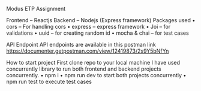 Modus ETP Assignment

Frontend – Reactjs
Backend – Nodejs (Express framework)
Packages used
• cors – For handling cors
• express – express framework
• Joi – for validations
• uuid – for creating random id
• mocha & chai – for test cases

API Endpoint
API endpoints are available in this postman link
https://documenter.getpostman.com/view/12419873/2s9Y5bNfYn

How to start project
First clone repo to your local machine
I have used concurrently library to run both frontend and backend projects concurrently.
• npm i
• npm run dev to start both projects concurrently
• npm run test to execute test cases

